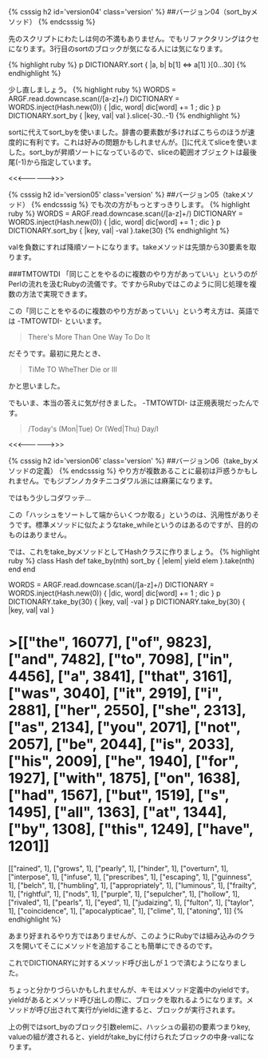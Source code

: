 {% csssig h2 id='version04' class='version' %}
##バージョン04（sort_byメソッド）
{% endcsssig %}

先のスクリプトにわたしは何の不満もありません。でもリファクタリングはクセになります。3行目のsortのブロックが気になる人には気になります。

{% highlight ruby %}
 p DICTIONARY.sort { |a, b| b[1] <=> a[1] }[0...30]
{% endhighlight %}


少し直しましょう。
{% highlight ruby %}
 WORDS = ARGF.read.downcase.scan(/[a-z]+/)
 DICTIONARY = WORDS.inject(Hash.new(0)) { |dic, word| dic[word] += 1 ; dic }
 p DICTIONARY.sort_by { |key, val| val }.slice(-30..-1)
{% endhighlight %}

sortに代えてsort_byを使いました。辞書の要素数が多ければこちらのほうが速度的に有利です。これは好みの問題かもしれませんが。\[\]に代えてsliceを使いました。sort_byが昇順ソートになっているので、sliceの範囲オブジェクトは最後尾(-1)から指定しています。

<<<------>>>

{% csssig h2 id='version05' class='version' %}
##バージョン05（takeメソッド）
{% endcsssig %}
でも次の方がもっとすっきりします。
{% highlight ruby %}
 WORDS = ARGF.read.downcase.scan(/[a-z]+/)
 DICTIONARY = WORDS.inject(Hash.new(0)) { |dic, word| dic[word] += 1 ; dic }
 p DICTIONARY.sort_by { |key, val| -val }.take(30)
{% endhighlight %}

valを負数にすれば降順ソートになります。takeメソッドは先頭から30要素を取ります。

###TMTOWTDI
「同じことをやるのに複数のやり方があっていい」というのがPerlの流れを汲むRubyの流儀です。ですからRubyではこのように同じ処理を複数の方法で実現できます。

この「同じことをやるのに複数のやり方があっていい」という考え方は、英語では -TMTOWTDI- といいます。

> There's More Than One Way To Do It

だそうです。最初に見たとき、

> TiMe TO WheTher Die or Ill

かと思いました。

でもいま、本当の答えに気が付きました。 -TMTOWTDI- は正規表現だったんです。

> /Today's (Mon|Tue) Or (Wed|Thu) Day/I

<<<------>>>

{% csssig h2 id='version06' class='version' %}
##バージョン06（take_byメソッドの定義）
{% endcsssig %}
やり方が複数あることに最初は戸惑うかもしれません。でもジブンノカタチニコダワル派には麻薬になります。

ではもう少しコダワッテ...

この「ハッシュをソートして端からいくつか取る」というのは、汎用性がありそうです。標準メソッドに似たようなtake_whileというのはあるのですが、目的のものはありません。

では、これをtake_byメソッドとしてHashクラスに作りましょう。
{% highlight ruby %}
 class Hash
   def take_by(nth)
     sort_by { |elem| yield elem }.take(nth)
   end
 end
 
 WORDS = ARGF.read.downcase.scan(/[a-z]+/)
 DICTIONARY = WORDS.inject(Hash.new(0)) { |dic, word| dic[word] += 1 ; dic }
 p DICTIONARY.take_by(30) { |key, val| -val }
 p DICTIONARY.take_by(30) { |key, val| val }
 
 # >[["the", 16077], ["of", 9823], ["and", 7482], ["to", 7098], ["in", 4456], ["a", 3841], ["that", 3161], ["was", 3040], ["it", 2919], ["i", 2881], ["her", 2550], ["she", 2313], ["as", 2134], ["you", 2071], ["not", 2057], ["be", 2044], ["is", 2033], ["his", 2009], ["he", 1940], ["for", 1927], ["with", 1875], ["on", 1638], ["had", 1567], ["but", 1519], ["s", 1495], ["all", 1363], ["at", 1344], ["by", 1308], ["this", 1249], ["have", 1201]]
 [["rained", 1], ["grows", 1], ["pearly", 1], ["hinder", 1], ["overturn", 1], ["interpose", 1], ["infuse", 1], ["prescribes", 1], ["escaping", 1], ["guinness", 1], ["belch", 1], ["humbling", 1], ["appropriately", 1], ["luminous", 1], ["frailty", 1], ["rightful", 1], ["nods", 1], ["purple", 1], ["sepulcher", 1], ["hollow", 1], ["rivaled", 1], ["pearls", 1], ["eyed", 1], ["judaizing", 1], ["fulton", 1], ["taylor", 1], ["coincidence", 1], ["apocalypticae", 1], ["clime", 1], ["atoning", 1]]
{% endhighlight %}

あまり好まれるやり方ではありませんが、このようにRubyでは組み込みのクラスを開いてそこにメソッドを追加することも簡単にできるのです。

これでDICTIONARYに対するメソッド呼び出しが１つで済むようになりました。

ちょっと分かりづらいかもしれませんが、キモはメソッド定義中のyieldです。yieldがあるとメソッド呼び出しの際に、ブロックを取れるようになります。メソッドが呼び出されて実行がyieldに達すると、ブロックが実行されます。

上の例ではsort_byのブロック引数elemに、ハッシュの最初の要素つまりkey, valueの組が渡されると、yieldがtake_byに付けられたブロックの中身-valになります。

